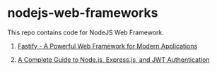 # nodejs-web-frameworks
This repo contains code for NodeJS Web Framework.


1. [Fastify - A Powerful Web Framework for Modern Applications](https://blackslate.io/articles/fastify-introduction)

2. [A Complete Guide to Node.js, Express.js, and JWT Authentication](https://blackslate.io/articles/nodejs-jwt-authentication)